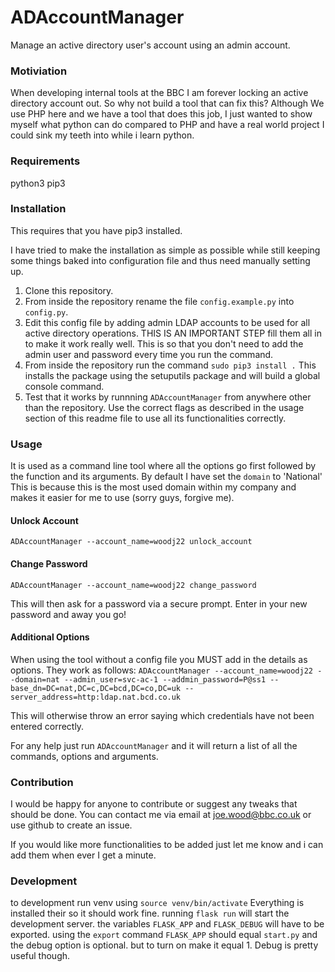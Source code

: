# ADAccountManager
Manage an active directory user's account using an admin account.


### Motiviation

When developing internal tools at the BBC I am forever locking an active directory account out. So why not build a tool that can fix this? Although We use PHP here and we have a tool that does this job, I just wanted to show myself what python can do compared to PHP and have a real world project I could sink my teeth into while i learn python. 

### Requirements

python3 
pip3

### Installation 

This requires that you have pip3 installed.

I have tried to make the installation as simple as possible while still keeping some things baked into configuration file and thus need manually setting up. 

1) Clone this repository. 
2) From inside the repository rename the file `config.example.py` into `config.py`.
3)  Edit this config file by adding admin LDAP accounts to be used for all active directory operations. THIS IS AN IMPORTANT STEP fill them all in to make it work really well. 
    This is so that you don't need to add the admin user and password every time you run the command.
4) From inside the repository run the command `sudo pip3 install .` This installs the package using the setuputils package and will build a global console command. 
5) Test that it works by runnning `ADAccountManager` from anywhere other than the repository. 
  Use the correct flags as described in the usage section of this readme file to use all its functionalities correctly. 
  
  
### Usage 
 
It is used as a command line tool where all the options go first followed by the function and its arguments. By default I have set the `domain` to 'National' This is because this is the most used domain within my company and makes it easier for me to use (sorry guys, forgive me).

#### Unlock Account
`ADAccountManager --account_name=woodj22 unlock_account`

#### Change Password
`ADAccountManager --account_name=woodj22 change_password`
 
 This will then ask for a password via a secure prompt. Enter in your new password and away you go!
 
#### Additional Options
When using the tool without a config file you MUST add in the details as options. They work as follows:
`ADAccountManager --account_name=woodj22 --domain=nat --admin_user=svc-ac-1 --addmin_password=P@ss1 --base_dn=DC=nat,DC=c,DC=bcd,DC=co,DC=uk --server_address=http:ldap.nat.bcd.co.uk`

This will otherwise throw an error saying which credentials have not been entered correctly. 

For any help just run `ADAccountManager` and it will return a list of all the commands, options and arguments.

### Contribution 

I would be happy for anyone to contribute or suggest any tweaks that should be done. You can contact me via email at joe.wood@bbc.co.uk or use github to create an issue.

If you would like more functionalities to be added just let me know and i can add them when ever I get a minute.


### Development

to development run venv using `source venv/bin/activate` Everything is installed their so it should work fine.
 running `flask run` will start the development server. the variables `FLASK_APP` and `FLASK_DEBUG` will have to be exported. using the `export` command
`FLASK_APP` should equal `start.py` and the debug option is optional. but to turn on make it equal 1. Debug is pretty useful though. 